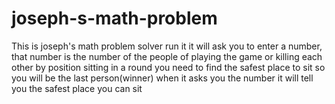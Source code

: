 # joseph-s-math-problem
This is joseph's math problem solver
run it it will ask you to enter a number, that number is the number of the people of playing the game or killing each other by position
sitting in a round you need to find the safest place to sit so you will be the last person(winner)
when it asks you the number it will tell you the safest place you can sit 

